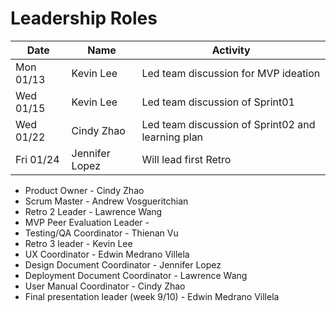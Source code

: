 # Leadership Roles

| Date      | Name              | Activity                                              |
|-----------|-------------------|-------------------------------------------------------|
| Mon 01/13 | Kevin Lee         | Led team discussion for MVP ideation                  | 
| Wed 01/15 | Kevin Lee         | Led team discussion of Sprint01                       | 
| Wed 01/22 | Cindy Zhao        | Led team discussion of Sprint02 and learning plan     | 
| Fri 01/24 | Jennifer Lopez    | Will lead first Retro                                 | 


- Product Owner - Cindy Zhao
- Scrum Master - Andrew Vosgueritchian
- Retro 2 Leader - Lawrence Wang
- MVP Peer Evaluation Leader - 
- Testing/QA Coordinator - Thienan Vu 
- Retro 3 leader - Kevin Lee 
- UX Coordinator - Edwin Medrano Villela 
- Design Document Coordinator - Jennifer Lopez
- Deployment Document Coordinator - Lawrence Wang
- User Manual Coordinator - Cindy Zhao 
- Final presentation leader (week 9/10) - Edwin Medrano Villela 
